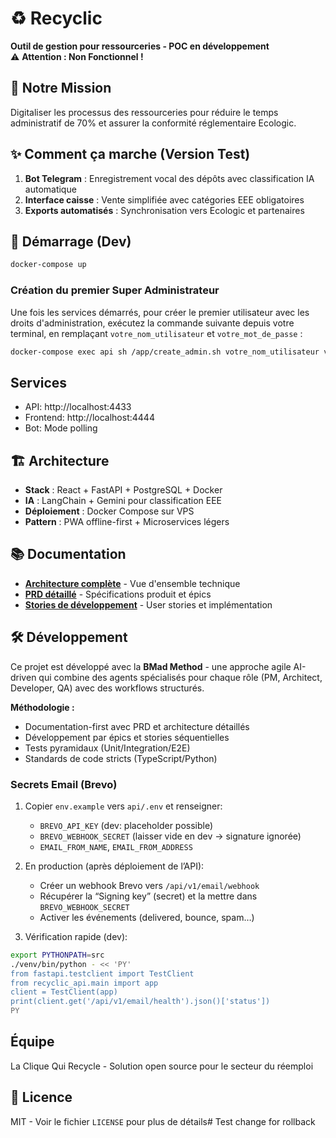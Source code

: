 # ♻️ Recyclic
**Outil de gestion pour ressourceries - POC en développement**  
⚠️ **Attention : Non Fonctionnel !**

## 🌱 Notre Mission
Digitaliser les processus des ressourceries pour réduire le temps administratif de 70% et assurer la conformité réglementaire Ecologic.

## ✨ Comment ça marche (Version Test)
1. **Bot Telegram** : Enregistrement vocal des dépôts avec classification IA automatique
2. **Interface caisse** : Vente simplifiée avec catégories EEE obligatoires  
3. **Exports automatisés** : Synchronisation vers Ecologic et partenaires

## 🚀 Démarrage (Dev)
```bash
docker-compose up
```

### Création du premier Super Administrateur

Une fois les services démarrés, pour créer le premier utilisateur avec les droits d'administration, exécutez la commande suivante depuis votre terminal, en remplaçant `votre_nom_utilisateur` et `votre_mot_de_passe` :

```bash
docker-compose exec api sh /app/create_admin.sh votre_nom_utilisateur votre_mot_de_passe_securise
```

## Services
- API: http://localhost:4433
- Frontend: http://localhost:4444
- Bot: Mode polling

## 🏗️ Architecture
- **Stack** : React + FastAPI + PostgreSQL + Docker
- **IA** : LangChain + Gemini pour classification EEE
- **Déploiement** : Docker Compose sur VPS
- **Pattern** : PWA offline-first + Microservices légers

## 📚 Documentation
- **[Architecture complète](docs/architecture/)** - Vue d'ensemble technique
- **[PRD détaillé](docs/prd/)** - Spécifications produit et épics
- **[Stories de développement](docs/stories/)** - User stories et implémentation

## 🛠️ Développement
Ce projet est développé avec la **BMad Method** - une approche agile AI-driven qui combine des agents spécialisés pour chaque rôle (PM, Architect, Developer, QA) avec des workflows structurés.

**Méthodologie :**
- Documentation-first avec PRD et architecture détaillés
- Développement par épics et stories séquentielles
- Tests pyramidaux (Unit/Integration/E2E)
- Standards de code stricts (TypeScript/Python)

### Secrets Email (Brevo)

1. Copier `env.example` vers `api/.env` et renseigner:
   - `BREVO_API_KEY` (dev: placeholder possible)
   - `BREVO_WEBHOOK_SECRET` (laisser vide en dev → signature ignorée)
   - `EMAIL_FROM_NAME`, `EMAIL_FROM_ADDRESS`

2. En production (après déploiement de l’API):
   - Créer un webhook Brevo vers `/api/v1/email/webhook`
   - Récupérer la “Signing key” (secret) et la mettre dans `BREVO_WEBHOOK_SECRET`
   - Activer les événements (delivered, bounce, spam…)

3. Vérification rapide (dev):
```bash
export PYTHONPATH=src
./venv/bin/python - << 'PY'
from fastapi.testclient import TestClient
from recyclic_api.main import app
client = TestClient(app)
print(client.get('/api/v1/email/health').json()['status'])
PY
```

## Équipe
La Clique Qui Recycle - Solution open source pour le secteur du réemploi

## 📄 Licence
MIT - Voir le fichier `LICENSE` pour plus de détails# Test change for rollback
